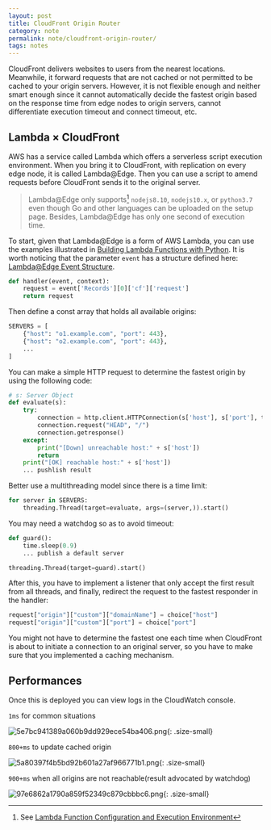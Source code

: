 ```yaml
---
layout: post
title: CloudFront Origin Router
category: note
permalink: note/cloudfront-origin-router/
tags: notes
---
```


CloudFront delivers websites to users from the nearest locations. Meanwhile, it forward requests that are not cached or not permitted to be cached to your origin servers. However, it is not flexible enough and neither smart enough since it cannot automatically decide the fastest origin based on the response time from edge nodes to origin servers, cannot differentiate execution timeout and connect timeout, etc.

## Lambda × CloudFront
AWS has a service called Lambda which offers a serverless script execution environment. When you bring it to CloudFront, with replication on every edge node, it is called Lambda@Edge. Then you can use a script to amend requests before CloudFront sends it to the original server.
> Lambda@Edge only supports[^1] `nodejs8.10`, `nodejs10.x`, or `python3.7` even though Go and other languages can be uploaded on the setup page. Besides, Lambda@Edge has only one second of execution time.
  
To start, given that Lambda@Edge is a form of AWS Lambda, you can use the examples illustrated in [Building Lambda Functions with Python](https://docs.aws.amazon.com/lambda/latest/dg/python-programming-model.html). It is worth noticing that the parameter `event` has a structure defined here: [Lambda@Edge Event Structure](https://docs.aws.amazon.com/AmazonCloudFront/latest/DeveloperGuide/lambda-event-structure.html).  
```python
def handler(event, context):
    request = event['Records'][0]['cf']['request']
    return request
```

Then define a const array that holds all available origins:
```python
SERVERS = [
    {"host": "o1.example.com", "port": 443},
    {"host": "o2.example.com", "port": 443},
    ...
]
```

You can make a simple HTTP request to determine the fastest origin by using the following code:
```python
# s: Server Object
def evaluate(s):
    try:
        connection = http.client.HTTPConnection(s['host'], s['port'], timeout=0.8)
        connection.request("HEAD", "/")
        connection.getresponse()
    except:
        print("[Down] unreachable host:" + s['host'])
        return
    print("[OK] reachable host:" + s['host'])
    ... pushlish result
```
Better use a multithreading model since there is a time limit:
```python
for server in SERVERS:
    threading.Thread(target=evaluate, args=(server,)).start()
```
You may need a watchdog so as to avoid timeout:
```python
def guard():
    time.sleep(0.9)
    ... publish a default server
```
```python
threading.Thread(target=guard).start()
```

After this, you have to implement a listener that only accept the first result from all threads, and finally, redirect the request to the fastest responder in the handler:
```python
request["origin"]["custom"]["domainName"] = choice["host"]
request["origin"]["custom"]["port"] = choice["port"]
```

You might not have to determine the fastest one each time when CloudFront is about to initiate a connection to an original server, so you have to make sure that you implemented a caching mechanism. 


## Performances
Once this is deployed you can view logs in the CloudWatch console.

`1ms` for common situations

![5e7bc941389a060b9dd929ece54ba406.png](https://img.ifengge.cn/images/5e7bc941389a060b9dd929ece54ba406.png){: .size-small}  

`800+ms` to update cached origin

![5a80397f4b5bd92b601a27af966771b1.png](https://img.ifengge.cn/images/5a80397f4b5bd92b601a27af966771b1.png){: .size-small}  

`900+ms` when all origins are not reachable(result advocated by watchdog)

![97e6862a1790a859f52349c879cbbbc6.png](https://img.ifengge.cn/images/97e6862a1790a859f52349c879cbbbc6.png){: .size-small}  


[^1]: See [Lambda Function Configuration and Execution Environment](https://docs.aws.amazon.com/AmazonCloudFront/latest/DeveloperGuide/lambda-requirements-limits.html#lambda-requirements-lambda-function-configuration)
